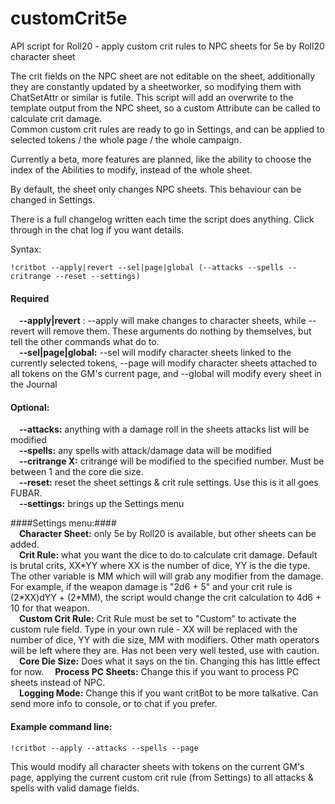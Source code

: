 # customCrit5e
API script for Roll20 - apply custom crit rules to NPC sheets for 5e by Roll20 character sheet

The crit fields on the NPC sheet are not editable on the sheet, additionally they are constantly updated by a sheetworker,
so modifying them with ChatSetAttr or similar is futile. This script will add an overwrite to the template output from the
NPC sheet, so a custom Attribute can be called to calculate crit damage.  
Common custom crit rules are ready to go in Settings, and can be applied to selected tokens / the whole page / the whole
campaign.

Currently a beta, more features are planned, like the ability to choose the index of the Abilities to modify, instead of
the whole sheet.

By default, the sheet only changes NPC sheets. This behaviour can be changed in Settings.

There is a full changelog written each time the script does anything. Click through in the chat log if you want details.

Syntax:
```
!critbot --apply|revert --sel|page|global (--attacks --spells --critrange --reset --settings)
```
#### Required ####
&emsp;**--apply|revert** : --apply will make changes to character sheets, while --revert will remove them. These arguments 
		do nothing by themselves, but tell the other commands what do to.  
&emsp;**--sel|page|global:** --sel will modify character sheets linked to the currently selected tokens, --page will modify
		character sheets attached to all tokens on the GM's current page, and --global will modify every sheet
		in the Journal
		
#### Optional: ####  
&emsp;**--attacks:**	anything with a damage roll in the sheets attacks list will be modified  
&emsp;**--spells:**	any spells with attack/damage data will be modified  
&emsp;**--critrange X:**	critrange will be modified to the specified number. Must be between 1 and the core die size.  
&emsp;**--reset:**	reset the sheet settings & crit rule settings. Use this is it all goes FUBAR.  
&emsp;**--settings:**	brings up the Settings menu  
	
####Settings menu:####  
&emsp;**Character Sheet:**	only 5e by Roll20 is available, but other sheets can be added.   
&emsp;**Crit Rule:**		what you want the dice to do to calculate crit damage. Default is brutal crits,
				XX\*YY where XX is the number of dice, YY is the die type. The other variable is
				MM which will will grab any modifier from the damage. For example, if the weapon
				damage is "2d6 + 5" and your crit rule is (2\*XX)dYY + (2\*MM), the script would
				change the crit calculation to 4d6 + 10 for that weapon.  
&emsp;**Custom Crit Rule:**	Crit Rule must be set to "Custom" to activate the custom rule field. Type in your
				own rule - XX will be replaced with the number of dice, YY with die size, MM with 
				modifiers. Other math operators will be left where they are. Has not been very
				well tested, use with caution.  
&emsp;**Core Die Size:**		Does what it says on the tin. Changing this has little effect for now.
&emsp;**Process PC Sheets:**	Change this if you want to process PC sheets instead of NPC.  
&emsp;**Logging Mode:**		Change this if you want critBot to be more talkative. Can send more info to console,
				or to chat if you prefer.  
				
#### Example command line: ####
```
!critbot --apply --attacks --spells --page
```
This would modify all character sheets with tokens on the current GM's page, applying the current custom crit rule
(from Settings) to all attacks & spells with valid damage fields.
